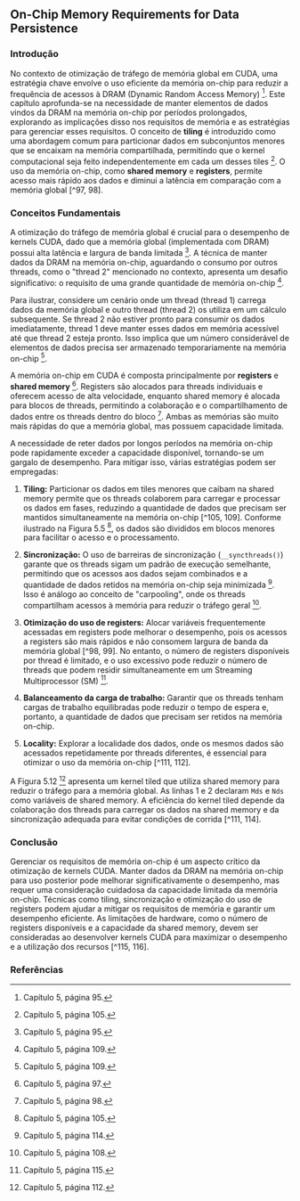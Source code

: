 ## On-Chip Memory Requirements for Data Persistence

### Introdução
No contexto de otimização de tráfego de memória global em CUDA, uma estratégia chave envolve o uso eficiente da memória on-chip para reduzir a frequência de acessos à DRAM (Dynamic Random Access Memory) [^95]. Este capítulo aprofunda-se na necessidade de manter elementos de dados vindos da DRAM na memória on-chip por períodos prolongados, explorando as implicações disso nos requisitos de memória e as estratégias para gerenciar esses requisitos. O conceito de **tiling** é introduzido como uma abordagem comum para particionar dados em subconjuntos menores que se encaixam na memória compartilhada, permitindo que o kernel computacional seja feito independentemente em cada um desses tiles [^105]. O uso da memória on-chip, como **shared memory** e **registers**, permite acesso mais rápido aos dados e diminui a latência em comparação com a memória global [^97, 98].

### Conceitos Fundamentais
A otimização do tráfego de memória global é crucial para o desempenho de kernels CUDA, dado que a memória global (implementada com DRAM) possui alta latência e largura de banda limitada [^95]. A técnica de manter dados da DRAM na memória on-chip, aguardando o consumo por outros threads, como o "thread 2" mencionado no contexto, apresenta um desafio significativo: o requisito de uma grande quantidade de memória on-chip [^109].

Para ilustrar, considere um cenário onde um thread (thread 1) carrega dados da memória global e outro thread (thread 2) os utiliza em um cálculo subsequente. Se thread 2 não estiver pronto para consumir os dados imediatamente, thread 1 deve manter esses dados em memória acessível até que thread 2 esteja pronto. Isso implica que um número considerável de elementos de dados precisa ser armazenado temporariamente na memória on-chip [^109].

A memória on-chip em CUDA é composta principalmente por **registers** e **shared memory** [^97]. Registers são alocados para threads individuais e oferecem acesso de alta velocidade, enquanto shared memory é alocada para blocos de threads, permitindo a colaboração e o compartilhamento de dados entre os threads dentro do bloco [^98]. Ambas as memórias são muito mais rápidas do que a memória global, mas possuem capacidade limitada.

A necessidade de reter dados por longos períodos na memória on-chip pode rapidamente exceder a capacidade disponível, tornando-se um gargalo de desempenho. Para mitigar isso, várias estratégias podem ser empregadas:

1.  **Tiling:** Particionar os dados em tiles menores que caibam na shared memory permite que os threads colaborem para carregar e processar os dados em fases, reduzindo a quantidade de dados que precisam ser mantidos simultaneamente na memória on-chip [^105, 109]. Conforme ilustrado na Figura 5.5 [^105], os dados são divididos em blocos menores para facilitar o acesso e o processamento.

2.  **Sincronização:** O uso de barreiras de sincronização (`__syncthreads()`) garante que os threads sigam um padrão de execução semelhante, permitindo que os acessos aos dados sejam combinados e a quantidade de dados retidos na memória on-chip seja minimizada [^114]. Isso é análogo ao conceito de "carpooling", onde os threads compartilham acessos à memória para reduzir o tráfego geral [^108].

3.  **Otimização do uso de registers:** Alocar variáveis frequentemente acessadas em registers pode melhorar o desempenho, pois os acessos a registers são mais rápidos e não consomem largura de banda da memória global [^98, 99]. No entanto, o número de registers disponíveis por thread é limitado, e o uso excessivo pode reduzir o número de threads que podem residir simultaneamente em um Streaming Multiprocessor (SM) [^115].

4.  **Balanceamento da carga de trabalho:** Garantir que os threads tenham cargas de trabalho equilibradas pode reduzir o tempo de espera e, portanto, a quantidade de dados que precisam ser retidos na memória on-chip.

5.  **Locality:** Explorar a localidade dos dados, onde os mesmos dados são acessados repetidamente por threads diferentes, é essencial para otimizar o uso da memória on-chip [^111, 112].

A Figura 5.12 [^112] apresenta um kernel tiled que utiliza shared memory para reduzir o tráfego para a memória global. As linhas 1 e 2 declaram `Mds` e `Nds` como variáveis de shared memory. A eficiência do kernel tiled depende da colaboração dos threads para carregar os dados na shared memory e da sincronização adequada para evitar condições de corrida [^111, 114].

### Conclusão
Gerenciar os requisitos de memória on-chip é um aspecto crítico da otimização de kernels CUDA. Manter dados da DRAM na memória on-chip para uso posterior pode melhorar significativamente o desempenho, mas requer uma consideração cuidadosa da capacidade limitada da memória on-chip. Técnicas como tiling, sincronização e otimização do uso de registers podem ajudar a mitigar os requisitos de memória e garantir um desempenho eficiente. As limitações de hardware, como o número de registers disponíveis e a capacidade da shared memory, devem ser consideradas ao desenvolver kernels CUDA para maximizar o desempenho e a utilização dos recursos [^115, 116].

### Referências
[^95]: Capítulo 5, página 95.
[^97]: Capítulo 5, página 97.
[^98]: Capítulo 5, página 98.
[^99]: Capítulo 5, página 99.
[^105]: Capítulo 5, página 105.
[^108]: Capítulo 5, página 108.
[^109]: Capítulo 5, página 109.
[^111]: Capítulo 5, página 111.
[^112]: Capítulo 5, página 112.
[^114]: Capítulo 5, página 114.
[^115]: Capítulo 5, página 115.
[^116]: Capítulo 5, página 116.
<!-- END -->